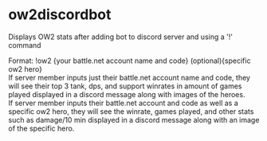 # ow2discordbot
Displays OW2 stats after adding bot to discord server and using a '!' command

Format: !ow2 {your battle.net account name and code} (optional){specific ow2 hero} <br />
If server member inputs just their battle.net account name and code, they will see their top 3 tank, dps, and support winrates in amount of games played displayed in a discord message along with images of the heroes. <br />
If server member inputs their battle.net account and code as well as a specific ow2 hero, they will see the winrate, games played, and other stats such as damage/10 min displayed in a discord message along with an image of the specific hero. <br />
